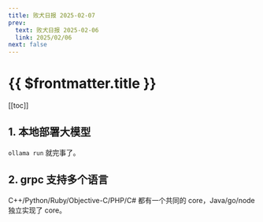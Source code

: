```yaml
---
title: 败犬日报 2025-02-07
prev:
  text: 败犬日报 2025-02-06
  link: 2025/02/06
next: false
---
```


# {{ $frontmatter.title }}

[[toc]]

## 1. 本地部署大模型

`ollama run` 就完事了。

## 2. grpc 支持多个语言

C++/Python/Ruby/Objective-C/PHP/C# 都有一个共同的 core，Java/go/node 独立实现了 core。
